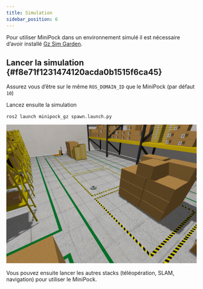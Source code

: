 ```yaml
---
title: Simulation
sidebar_position: 6
---
```




Pour utiliser MiniPock dans un environnement simulé il est nécessaire d’avoir installé [Gz Sim Garden](https://gazebosim.org/docs/garden/install).

## Lancer la simulation {#f8e71f1231474120acda0b1515f6ca45}

Assurez vous d’être sur le même `ROS_DOMAIN_ID` que le MiniPock (par défaut `10`)

Lancez ensuite la simulation

```shell
ros2 launch minipock_gz spawn.launch.py 
```

![](../img/161003219.png)

Vous pouvez ensuite lancer les autres stacks (téléopération, SLAM, navigation) pour utiliser le MiniPock.
